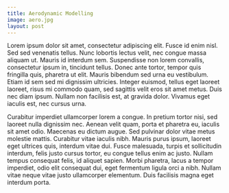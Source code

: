 ```yaml
---
title: Aerodynamic Modelling
image: aero.jpg
layout: post
---
```


Lorem ipsum dolor sit amet, consectetur adipiscing elit. Fusce id enim nisl. Sed sed venenatis tellus. Nunc lobortis lectus velit, nec congue massa aliquam ut. Mauris id interdum sem. Suspendisse non lorem convallis, consectetur ipsum in, tincidunt tellus. Donec ante tortor, tempor quis fringilla quis, pharetra ut elit. Mauris bibendum sed urna eu vestibulum. Etiam id sem sed mi dignissim ultricies. Integer euismod, tellus eget laoreet laoreet, risus mi commodo quam, sed sagittis velit eros sit amet metus. Duis nec diam ipsum. Nullam non facilisis est, at gravida dolor. Vivamus eget iaculis est, nec cursus urna.

Curabitur imperdiet ullamcorper lorem a congue. In pretium tortor nisi, sed laoreet nulla dignissim nec. Aenean velit quam, porta et pharetra eu, iaculis sit amet odio. Maecenas eu dictum augue. Sed pulvinar dolor vitae metus molestie mattis. Curabitur vitae iaculis nibh. Mauris purus ipsum, laoreet eget ultrices quis, interdum vitae dui. Fusce malesuada, turpis et sollicitudin interdum, felis justo cursus tortor, eu congue tellus enim ac justo. Nullam tempus consequat felis, id aliquet sapien. Morbi pharetra, lacus a tempor imperdiet, odio elit consequat dui, eget fermentum ligula orci a nibh. Nullam vitae neque vitae justo ullamcorper elementum. Duis facilisis magna eget interdum porta.
